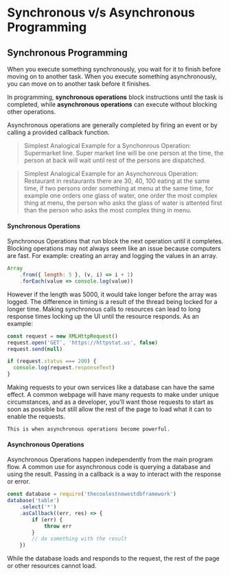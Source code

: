 # Synchronous v/s Asynchronous Programming

## Synchronous Programming

When you execute something synchronously, you wait for it to finish before moving on to another task. When you 
execute something asynchronously, you can move on to another task before it finishes.

In programming, **synchronous operations** block instructions until the task is completed, while **asynchronous operations** can execute without blocking other operations.

Asynchronous operations are generally completed by firing an event or by calling a provided callback function.

>Simplest Analogical Example for a Synchonrous Operation: Supermarket line.
>Super market line will be one person at the time, the person at back will wait until rest of the persons are dispatched.

>Simplest Analogical Example for an Asynchonrous Operation: Restaurant
> in restaurants there are 30, 40, 100 eating at the same time, if two persons order something at menu at the 
>same time, for example one orders one glass of water, one order the most complex thing at menu, the person who 
>asks the glass of water is attented first than the person who asks the most complex thing in menu.


#### Synchronous Operations

Synchronous Operations that run block the next operation until it completes. Blocking operations may not always seem 
like an issue because computers are fast. For example: creating an array and logging the values in an array.

```javascript
Array
    .from({ length: 5 }, (v, i) => i + 1)
    .forEach(value => console.log(value))
```

However if the length was 5000, it would take longer before the array was logged. The difference in timing is a 
result of the thread being locked for a longer time.
Making synchronous calls to resources can lead to long response times locking up the UI until the resource responds. 
As an example:

```javascript
const request = new XMLHttpRequest()
request.open('GET', 'https://httpstat.us', false)
request.send(null)

if (request.status === 200) {
  console.log(request.responseText)
}
```


Making requests to your own services like a database can have the same effect. A common webpage will have many 
requests to make under unique circumstances, and as a developer, you'll want those requests to start as soon as 
possible but still allow the rest of the page to load what it can to enable the requests.

`This is when asynchronous operations become powerful.`

#### Asynchronous Operations

Asynchronous Operations happen independently from the main program flow. A common use for asynchronous code 
is querying a database and using the result. Passing in a callback is a way to interact with the response or 
error.

```javascript
const database = require('thecoolestnewestdbframework')
database('table')
    .select('*')
    .asCallback((err, res) => {
        if (err) {
            throw err
        }
        // do something with the result
    })
```
While the database loads and responds to the request, the rest of the page or other resources cannot load.


